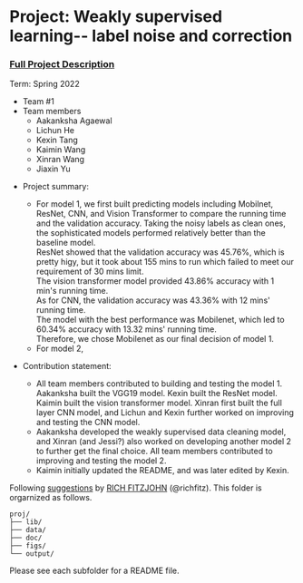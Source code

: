 # Project: Weakly supervised learning-- label noise and correction


### [Full Project Description](doc/project3_desc.md)

Term: Spring 2022

+ Team #1
+ Team members
	+ Aakanksha Agaewal
	+ Lichun He
	+ Kexin Tang
	+ Kaimin Wang
	+ Xinran Wang
	+ Jiaxin Yu

- Project summary: 
	+ For model 1, we first built predicting models including Mobilnet, ResNet, CNN, and Vision Transformer to compare the running time and the validation accuracy. Taking the noisy labels as clean ones, the sophisticated models performed relatively better than the baseline model. \
	  ResNet showed that the validation accuracy was 45.76%, which is pretty higy, but it took about 155 mins to run which failed to meet our requirement of 30 mins limit. \
	  The vision transformer model provided 43.86% accuracy with 1 min's running time. \
	  As for CNN, the validation accuracy was 43.36% with 12 mins' running time. \
	  The model with the best performance was Mobilenet, which led to 60.34% accuracy with 13.32 mins' running time. \
          Therefore, we chose Mobilenet as our final decision of model 1. 
	+ For model 2,
	
- Contribution statement: 
	+ All team members contributed to building and testing the model 1. Aakanksha built the VGG19 model. Kexin built the ResNet model. Kaimin built the vision transformer model. Xinran first built the full layer CNN model, and Lichun and Kexin further worked on improving and testing the CNN model.
	+ Aakanksha developed the weakly supervised data cleaning model, and Xinran (and Jessi?) also worked on developing another model 2 to further get the final choice. All team members contributed to improving and testing the model 2.
	+ Kaimin initially updated the README, and was later edited by Kexin. 
        

Following [suggestions](http://nicercode.github.io/blog/2013-04-05-projects/) by [RICH FITZJOHN](http://nicercode.github.io/about/#Team) (@richfitz). This folder is orgarnized as follows.

```
proj/
├── lib/
├── data/
├── doc/
├── figs/
└── output/
```

Please see each subfolder for a README file.
